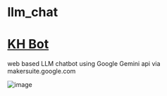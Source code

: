 # llm_chat

# <a href='https://wingsmaker.github.io/Github/khbot.html'>KH Bot</a>
web based LLM chatbot using Google Gemini api via makersuite.google.com

![image](https://github.com/WingsMaker/llm_chat/assets/32192638/13400d4d-0b5d-4181-8073-4774cbaa02eb)


